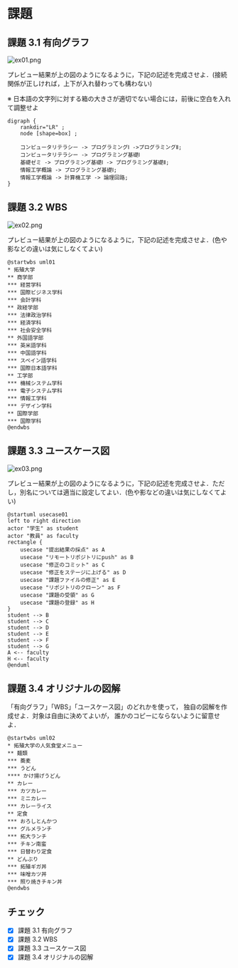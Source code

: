 # 課題

## 課題 3.1 有向グラフ

![ex01.png](ex01.png)

プレビュー結果が上の図のようになるように，下記の記述を完成させよ．(接続関係が正しければ，上下が入れ替わっても構わない)

※ 日本語の文字列に対する箱の大きさが適切でない場合には，前後に空白を入れて調整せよ

```graphviz
digraph {
    rankdir="LR" ;
    node [shape=box] ;

    コンピュータリテラシー -> プログラミングⅠ ->プログラミングⅡ;
    コンピュータリテラシー -> プログラミング基礎Ⅰ
    基礎ゼミ -> プログラミング基礎Ⅰ -> プログラミング基礎Ⅱ;
    情報工学概論 -> プログラミング基礎Ⅰ;
    情報工学概論 -> 計算機工学 -> 論理回路;
}
```

## 課題 3.2 WBS

![ex02.png](ex02.png)

プレビュー結果が上の図のようになるように，下記の記述を完成させよ．(色や影などの違いは気にしなくてよい)

```plantUML
@startwbs uml01
* 拓殖大学
** 商学部
*** 経営学科
*** 国際ビジネス学科
*** 会計学科
** 政経学部
*** 法律政治学科
*** 経済学科
*** 社会安全学科
** 外国語学部
*** 英米語学科
*** 中国語学科
*** スペイン語学科
*** 国際日本語学科
** 工学部
*** 機械システム学科
*** 電子システム学科
*** 情報工学科
*** デザイン学科
** 国際学部
*** 国際学科
@endwbs
```

## 課題 3.3 ユースケース図

![ex03.png](ex03.png)

プレビュー結果が上の図のようになるように，下記の記述を完成させよ．ただし，別名については適当に設定してよい．(色や影などの違いは気にしなくてよい)

```plantUML
@startuml usecase01
left to right direction
actor "学生" as student
actor "教員" as faculty
rectangle {
    usecase "提出結果の採点" as A
    usecase "リモートリポジトリにpush" as B
    usecase "修正のコミット" as C
    usecase "修正をステージに上げる" as D
    usecase "課題ファイルの修正" as E
    usecase "リポジトリのクローン" as F
    usecase "課題の受領" as G
    usecase "課題の登録" as H
}
student --> B
student --> C
student --> D
student --> E
student --> F
student --> G
A <-- faculty
H <-- faculty
@enduml
```

## 課題 3.4 オリジナルの図解

「有向グラフ」「WBS」「ユースケース図」のどれかを使って，
独自の図解を作成せよ．対象は自由に決めてよいが，
誰かのコピーにならないように留意せよ．

```plantUML
@startwbs uml02
* 拓殖大学の人気食堂メニュー
** 麺類
*** 蕎麦
*** うどん
**** かけ揚げうどん
** カレー
*** カツカレー
*** ミニカレー
*** カレーライス
** 定食
*** おろしとんかつ
*** グルメランチ
*** 拓大ランチ
*** チキン南蛮
*** 日替わり定食
** どんぶり
*** 拓殖ギガ丼
*** 味噌カツ丼
*** 照り焼きチキン丼
@endwbs
```


## チェック
- [x] 課題 3.1 有向グラフ
- [x] 課題 3.2 WBS
- [x] 課題 3.3 ユースケース図
- [x] 課題 3.4 オリジナルの図解
